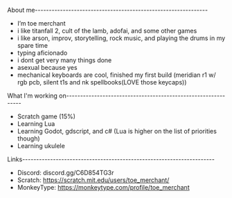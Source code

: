 About me--------------------------------------------------------------

- I’m toe merchant
- i like titanfall 2, cult of the lamb, adofai, and some other games
- i like arson, improv, storytelling, rock music, and playing the drums in my spare time
- typing aficionado
- i dont get very many things done
- asexual because yes
- mechanical keyboards are cool, finished my first build (meridian r1 w/ rgb pcb, silent t1s and nk spellbooks(LOVE those keycaps))

What I'm working on--------------------------------------------------------------

- Scratch game (15%)
- Learning Lua 
- Learning Godot, gdscript, and c# (Lua is higher on the list of priorities though)
- Learning ukulele 

Links---------------------------------------------------------------------

- Discord: discord.gg/C6D854TG3r
- Scratch: https://scratch.mit.edu/users/toe_merchant/
- MonkeyType: https://monkeytype.com/profile/toe_merchant
